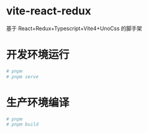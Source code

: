 # vite-react-redux

基于 React+Redux+Typescript+Vite4+UnoCss 的脚手架

# 开发环境运行

```bash
# pnpm
# pnpm serve
```

# 生产环境编译

```bash
# pnpm
# pnpm build
```
